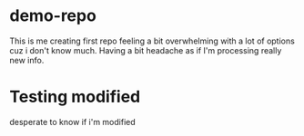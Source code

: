 # demo-repo
This is me creating first repo feeling a bit overwhelming with a lot of options cuz i don't know much. Having a bit headache as if I'm processing really new info.

# Testing modified
desperate to know if i'm modified
